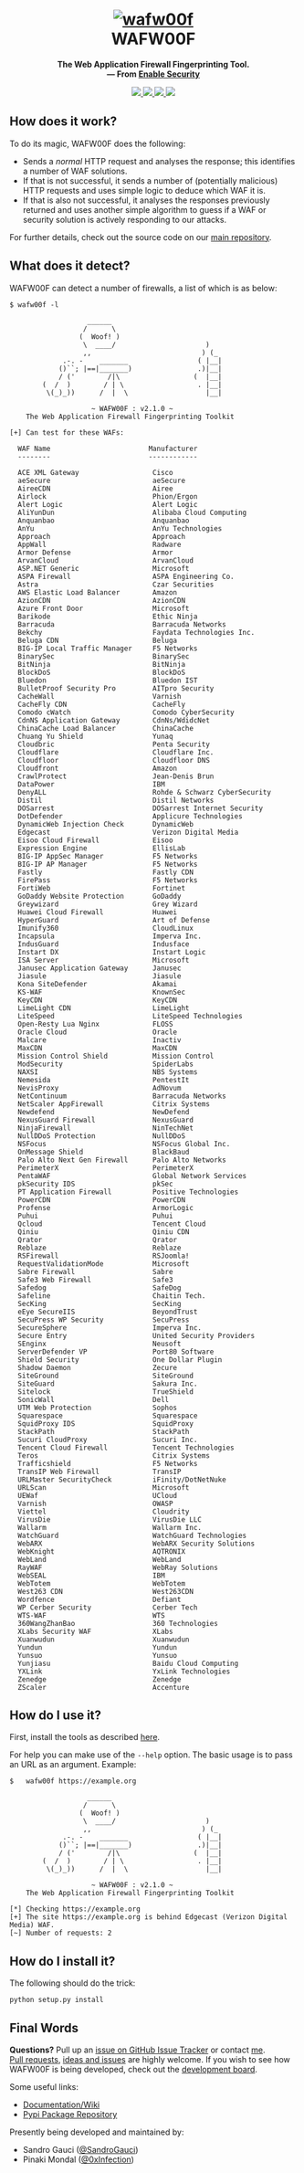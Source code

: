 <h1 align="center">
  <a href="https://github.com/enablesecurity/wafw00f"><img src="https://i.imgur.com/uAgp49o.png" alt="wafw00f"/></a>
  <br>
  WAFW00F
</h1>
<p align="center">
  <b>The Web Application Firewall Fingerprinting Tool.</b>
  <br>
  <b>
    &mdash; From <a href="https://enablesecurity.com">Enable Security</a>
  </b>
</p>
<p align="center">
  <a href="https://docs.python.org/3/download.html">
    <img src="https://img.shields.io/badge/Python-3.x/2.x-green.svg">
  </a>
  <a href="https://github.com/EnableSecurity/wafw00f/releases">
    <img src="https://img.shields.io/badge/Version-v2.1.0%20(stable)-blue.svg">
  </a>
  <a href="https://github.com/EnableSecurity/wafw00f/blob/master/LICENSE">
    <img src="https://img.shields.io/badge/License-BSD%203%20Clause-orange.svg">
  </a> 
  <a href="https://app.travis-ci.com/github/EnableSecurity/wafw00f">
    <img src="https://app.travis-ci.com/EnableSecurity/wafw00f.svg">
  </a>
</p>

## How does it work?

To do its magic, WAFW00F does the following:

- Sends a _normal_ HTTP request and analyses the response; this identifies a
  number of WAF solutions.
- If that is not successful, it sends a number of (potentially malicious) HTTP
  requests and uses simple logic to deduce which WAF it is.
- If that is also not successful, it analyses the responses previously
  returned and uses another simple algorithm to guess if a WAF or security
  solution is actively responding to our attacks.

For further details, check out the source code on our [main repository](https://github.com/EnableSecurity/wafw00f).

## What does it detect?

WAFW00F can detect a number of firewalls, a list of which is as below:

```
$ wafw00f -l

                   ______
                  /      \
                 (  Woof! )
                  \  ____/                      )
                  ,,                           ) (_
             .-. -    _______                 ( |__|
            ()``; |==|_______)                .)|__|
            / ('        /|\                  (  |__|
        (  /  )        / | \                  . |__|
         \(_)_))      /  |  \                   |__|

                    ~ WAFW00F : v2.1.0 ~
    The Web Application Firewall Fingerprinting Toolkit
    
[+] Can test for these WAFs:

  WAF Name                        Manufacturer
  --------                        ------------

  ACE XML Gateway                  Cisco                            
  aeSecure                         aeSecure                         
  AireeCDN                         Airee                            
  Airlock                          Phion/Ergon                      
  Alert Logic                      Alert Logic                      
  AliYunDun                        Alibaba Cloud Computing          
  Anquanbao                        Anquanbao                        
  AnYu                             AnYu Technologies                
  Approach                         Approach                         
  AppWall                          Radware                          
  Armor Defense                    Armor                            
  ArvanCloud                       ArvanCloud                       
  ASP.NET Generic                  Microsoft                        
  ASPA Firewall                    ASPA Engineering Co.             
  Astra                            Czar Securities                  
  AWS Elastic Load Balancer        Amazon                           
  AzionCDN                         AzionCDN                         
  Azure Front Door                 Microsoft                        
  Barikode                         Ethic Ninja                      
  Barracuda                        Barracuda Networks               
  Bekchy                           Faydata Technologies Inc.        
  Beluga CDN                       Beluga                           
  BIG-IP Local Traffic Manager     F5 Networks                      
  BinarySec                        BinarySec                        
  BitNinja                         BitNinja                         
  BlockDoS                         BlockDoS                         
  Bluedon                          Bluedon IST                      
  BulletProof Security Pro         AITpro Security                  
  CacheWall                        Varnish                          
  CacheFly CDN                     CacheFly                         
  Comodo cWatch                    Comodo CyberSecurity             
  CdnNS Application Gateway        CdnNs/WdidcNet                   
  ChinaCache Load Balancer         ChinaCache                       
  Chuang Yu Shield                 Yunaq                            
  Cloudbric                        Penta Security                   
  Cloudflare                       Cloudflare Inc.                  
  Cloudfloor                       Cloudfloor DNS                   
  Cloudfront                       Amazon                           
  CrawlProtect                     Jean-Denis Brun                  
  DataPower                        IBM                              
  DenyALL                          Rohde & Schwarz CyberSecurity    
  Distil                           Distil Networks                  
  DOSarrest                        DOSarrest Internet Security      
  DotDefender                      Applicure Technologies           
  DynamicWeb Injection Check       DynamicWeb                       
  Edgecast                         Verizon Digital Media            
  Eisoo Cloud Firewall             Eisoo                            
  Expression Engine                EllisLab                         
  BIG-IP AppSec Manager            F5 Networks                      
  BIG-IP AP Manager                F5 Networks                      
  Fastly                           Fastly CDN                       
  FirePass                         F5 Networks                      
  FortiWeb                         Fortinet                         
  GoDaddy Website Protection       GoDaddy                          
  Greywizard                       Grey Wizard                      
  Huawei Cloud Firewall            Huawei                           
  HyperGuard                       Art of Defense                   
  Imunify360                       CloudLinux                       
  Incapsula                        Imperva Inc.                     
  IndusGuard                       Indusface                        
  Instart DX                       Instart Logic                    
  ISA Server                       Microsoft                        
  Janusec Application Gateway      Janusec                          
  Jiasule                          Jiasule                          
  Kona SiteDefender                Akamai                           
  KS-WAF                           KnownSec                         
  KeyCDN                           KeyCDN                           
  LimeLight CDN                    LimeLight                        
  LiteSpeed                        LiteSpeed Technologies           
  Open-Resty Lua Nginx             FLOSS                            
  Oracle Cloud                     Oracle                           
  Malcare                          Inactiv                          
  MaxCDN                           MaxCDN                           
  Mission Control Shield           Mission Control                  
  ModSecurity                      SpiderLabs                       
  NAXSI                            NBS Systems                      
  Nemesida                         PentestIt                        
  NevisProxy                       AdNovum                          
  NetContinuum                     Barracuda Networks               
  NetScaler AppFirewall            Citrix Systems                   
  Newdefend                        NewDefend                        
  NexusGuard Firewall              NexusGuard                       
  NinjaFirewall                    NinTechNet                       
  NullDDoS Protection              NullDDoS                         
  NSFocus                          NSFocus Global Inc.              
  OnMessage Shield                 BlackBaud                        
  Palo Alto Next Gen Firewall      Palo Alto Networks               
  PerimeterX                       PerimeterX                       
  PentaWAF                         Global Network Services          
  pkSecurity IDS                   pkSec                            
  PT Application Firewall          Positive Technologies            
  PowerCDN                         PowerCDN                         
  Profense                         ArmorLogic                       
  Puhui                            Puhui                            
  Qcloud                           Tencent Cloud                    
  Qiniu                            Qiniu CDN                        
  Qrator                           Qrator
  Reblaze                          Reblaze                          
  RSFirewall                       RSJoomla!                        
  RequestValidationMode            Microsoft                        
  Sabre Firewall                   Sabre                            
  Safe3 Web Firewall               Safe3                            
  Safedog                          SafeDog                          
  Safeline                         Chaitin Tech.                    
  SecKing                          SecKing                          
  eEye SecureIIS                   BeyondTrust                      
  SecuPress WP Security            SecuPress                        
  SecureSphere                     Imperva Inc.                     
  Secure Entry                     United Security Providers        
  SEnginx                          Neusoft                          
  ServerDefender VP                Port80 Software                  
  Shield Security                  One Dollar Plugin                
  Shadow Daemon                    Zecure                           
  SiteGround                       SiteGround                       
  SiteGuard                        Sakura Inc.                      
  Sitelock                         TrueShield                       
  SonicWall                        Dell                             
  UTM Web Protection               Sophos                           
  Squarespace                      Squarespace                      
  SquidProxy IDS                   SquidProxy                       
  StackPath                        StackPath                        
  Sucuri CloudProxy                Sucuri Inc.                      
  Tencent Cloud Firewall           Tencent Technologies             
  Teros                            Citrix Systems                   
  Trafficshield                    F5 Networks                      
  TransIP Web Firewall             TransIP                          
  URLMaster SecurityCheck          iFinity/DotNetNuke               
  URLScan                          Microsoft                        
  UEWaf                            UCloud                           
  Varnish                          OWASP                            
  Viettel                          Cloudrity                        
  VirusDie                         VirusDie LLC                     
  Wallarm                          Wallarm Inc.                     
  WatchGuard                       WatchGuard Technologies          
  WebARX                           WebARX Security Solutions        
  WebKnight                        AQTRONIX                         
  WebLand                          WebLand                          
  RayWAF                           WebRay Solutions                 
  WebSEAL                          IBM                              
  WebTotem                         WebTotem                         
  West263 CDN                      West263CDN                       
  Wordfence                        Defiant                          
  WP Cerber Security               Cerber Tech                      
  WTS-WAF                          WTS                              
  360WangZhanBao                   360 Technologies                 
  XLabs Security WAF               XLabs                            
  Xuanwudun                        Xuanwudun                        
  Yundun                           Yundun                           
  Yunsuo                           Yunsuo                           
  Yunjiasu                         Baidu Cloud Computing            
  YXLink                           YxLink Technologies              
  Zenedge                          Zenedge                          
  ZScaler                          Accenture
```

## How do I use it?

First, install the tools as described [here](#how-do-i-install-it).

For help you can make use of the `--help` option. The basic usage is to pass
an URL as an argument. Example:
```
$   wafw00f https://example.org

                   ______
                  /      \
                 (  Woof! )
                  \  ____/                      )
                  ,,                           ) (_
             .-. -    _______                 ( |__|
            ()``; |==|_______)                .)|__|
            / ('        /|\                  (  |__|
        (  /  )        / | \                  . |__|
         \(_)_))      /  |  \                   |__|

                    ~ WAFW00F : v2.1.0 ~
    The Web Application Firewall Fingerprinting Toolkit
    
[*] Checking https://example.org
[+] The site https://example.org is behind Edgecast (Verizon Digital Media) WAF.
[~] Number of requests: 2
```

## How do I install it?

The following should do the trick:

```
python setup.py install
```

## Final Words

__Questions?__ Pull up an [issue on GitHub Issue Tracker](https://github.com/enablesecurity/wafw00f/issues/new) or contact [me](mailto:sandro@enablesecurity.com).  
[Pull requests](https://github.com/enablesecurity/wafw00f/pulls), [ideas and issues](https://github.com/enablesecurity/wafw00f/issues) are highly welcome. If you wish to see how WAFW00F is being developed, check out the [development board](https://github.com/enablesecurity/wafw00f/projects/1).

Some useful links:

- [Documentation/Wiki](https://github.com/enablesecurity/wafw00f/wiki/)
- [Pypi Package Repository](https://pypi.org/project/wafw00f)

Presently being developed and maintained by:

- Sandro Gauci ([@SandroGauci](https://twitter.com/sandrogauci))
- Pinaki Mondal ([@0xInfection](https://twitter.com/0xinfection))
